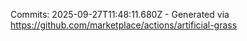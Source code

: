 Commits: 2025-09-27T11:48:11.680Z - Generated via https://github.com/marketplace/actions/artificial-grass
<br>
